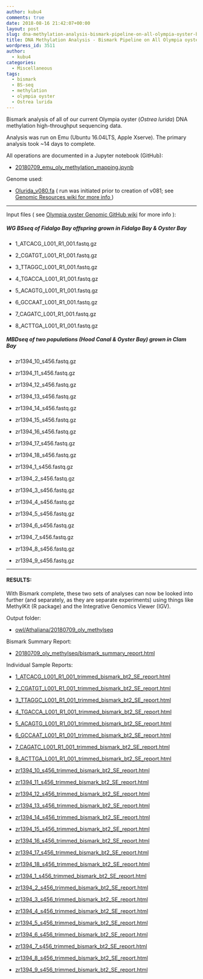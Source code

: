 ```yaml
---
author: kubu4
comments: true
date: 2018-08-16 21:42:07+00:00
layout: post
slug: dna-methylation-analysis-bismark-pipeline-on-all-olympia-oyster-bsseq-datasets
title: DNA Methylation Analysis - Bismark Pipeline on All Olympia oyster BSseq Datasets
wordpress_id: 3511
author:
  - kubu4
categories:
  - Miscellaneous
tags:
  - bismark
  - BS-seq
  - methylation
  - olympia oyster
  - Ostrea lurida
---
```


Bismark analysis of all of our current Olympia oyster (_Ostrea lurida_) DNA methylation high-throughput sequencing data.

Analysis was run on Emu (Ubuntu 16.04LTS, Apple Xserve). The primary analysis took ~14 days to complete.

All operations are documented in a Jupyter notebook (GitHub):





  * [20180709_emu_oly_methylation_mapping.ipynb](httpss://github.com/RobertsLab/code/blob/master/notebooks/sam/20180709_emu_oly_methylation_mapping.ipynb)



Genome used:



  * [Olurida_v080.fa](https://owl.fish.washington.edu/halfshell/genomic-databank/Olurida_v080.fa) ( run was initiated prior to creation of v081; see [Genomic Resources wiki for more info ](https://github.com/RobertsLab/resources/wiki/Genomic-Resources#ostrea-lurida))





* * *



Input files ( see [Olympia oyster Genomic GitHub wiki](httpss://github.com/RobertsLab/project-olympia.oyster-genomic/wiki) for more info ):



##### WG BSseq of Fidalgo Bay offspring grown in Fidalgo Bay & Oyster Bay







  * 1_ATCACG_L001_R1_001.fastq.gz



  * 2_CGATGT_L001_R1_001.fastq.gz



  * 3_TTAGGC_L001_R1_001.fastq.gz



  * 4_TGACCA_L001_R1_001.fastq.gz



  * 5_ACAGTG_L001_R1_001.fastq.gz



  * 6_GCCAAT_L001_R1_001.fastq.gz



  * 7_CAGATC_L001_R1_001.fastq.gz



  * 8_ACTTGA_L001_R1_001.fastq.gz






##### MBDseq of two populations (Hood Canal & Oyster Bay) grown in Clam Bay







  * zr1394_10_s456.fastq.gz



  * zr1394_11_s456.fastq.gz



  * zr1394_12_s456.fastq.gz



  * zr1394_13_s456.fastq.gz



  * zr1394_14_s456.fastq.gz



  * zr1394_15_s456.fastq.gz



  * zr1394_16_s456.fastq.gz



  * zr1394_17_s456.fastq.gz



  * zr1394_18_s456.fastq.gz



  * zr1394_1_s456.fastq.gz



  * zr1394_2_s456.fastq.gz



  * zr1394_3_s456.fastq.gz



  * zr1394_4_s456.fastq.gz



  * zr1394_5_s456.fastq.gz



  * zr1394_6_s456.fastq.gz



  * zr1394_7_s456.fastq.gz



  * zr1394_8_s456.fastq.gz



  * zr1394_9_s456.fastq.gz






* * *





#### RESULTS:





With Bismark complete, these two sets of analyses can now be looked into further (and separately, as they are separate experiments) using things like MethylKit (R package) and 
the Integrative Genomics Viewer (IGV).

Output folder:





  * [owl/Athaliana/20180709_oly_methylseq](https://owl.fish.washington.edu/Athaliana/20180709_oly_methylseq/)



Bismark Summary Report:



  * [20180709_oly_methylseq/bismark_summary_report.html](https://owl.fish.washington.edu/Athaliana/20180709_oly_methylseq/bismark_summary_report.html)



Individual Sample Reports:



  * [1_ATCACG_L001_R1_001_trimmed_bismark_bt2_SE_report.html](https://owl.fish.washington.edu/Athaliana/20180709_oly_methylseq/1_ATCACG_L001_R1_001_trimmed_bismark_bt2_SE_report.html)



  * [2_CGATGT_L001_R1_001_trimmed_bismark_bt2_SE_report.html](https://owl.fish.washington.edu/Athaliana/20180709_oly_methylseq/2_CGATGT_L001_R1_001_trimmed_bismark_bt2_SE_report.html)



  * [3_TTAGGC_L001_R1_001_trimmed_bismark_bt2_SE_report.html](https://owl.fish.washington.edu/Athaliana/20180709_oly_methylseq/3_TTAGGC_L001_R1_001_trimmed_bismark_bt2_SE_report.html)



  * [4_TGACCA_L001_R1_001_trimmed_bismark_bt2_SE_report.html](https://owl.fish.washington.edu/Athaliana/20180709_oly_methylseq/4_TGACCA_L001_R1_001_trimmed_bismark_bt2_SE_report.html)



  * [5_ACAGTG_L001_R1_001_trimmed_bismark_bt2_SE_report.html](https://owl.fish.washington.edu/Athaliana/20180709_oly_methylseq/5_ACAGTG_L001_R1_001_trimmed_bismark_bt2_SE_report.html)



  * [6_GCCAAT_L001_R1_001_trimmed_bismark_bt2_SE_report.html](https://owl.fish.washington.edu/Athaliana/20180709_oly_methylseq/6_GCCAAT_L001_R1_001_trimmed_bismark_bt2_SE_report.html)



  * [7_CAGATC_L001_R1_001_trimmed_bismark_bt2_SE_report.html](https://owl.fish.washington.edu/Athaliana/20180709_oly_methylseq/7_CAGATC_L001_R1_001_trimmed_bismark_bt2_SE_report.html)



  * [8_ACTTGA_L001_R1_001_trimmed_bismark_bt2_SE_report.html](https://owl.fish.washington.edu/Athaliana/20180709_oly_methylseq/8_ACTTGA_L001_R1_001_trimmed_bismark_bt2_SE_report.html)



  * [zr1394_10_s456_trimmed_bismark_bt2_SE_report.html](https://owl.fish.washington.edu/Athaliana/20180709_oly_methylseq/zr1394_10_s456_trimmed_bismark_bt2_SE_report.html)



  * [zr1394_11_s456_trimmed_bismark_bt2_SE_report.html](https://owl.fish.washington.edu/Athaliana/20180709_oly_methylseq/zr1394_11_s456_trimmed_bismark_bt2_SE_report.html)



  * [zr1394_12_s456_trimmed_bismark_bt2_SE_report.html](https://owl.fish.washington.edu/Athaliana/20180709_oly_methylseq/zr1394_12_s456_trimmed_bismark_bt2_SE_report.html)



  * [zr1394_13_s456_trimmed_bismark_bt2_SE_report.html](https://owl.fish.washington.edu/Athaliana/20180709_oly_methylseq/zr1394_13_s456_trimmed_bismark_bt2_SE_report.html)



  * [zr1394_14_s456_trimmed_bismark_bt2_SE_report.html](https://owl.fish.washington.edu/Athaliana/20180709_oly_methylseq/zr1394_14_s456_trimmed_bismark_bt2_SE_report.html)



  * [zr1394_15_s456_trimmed_bismark_bt2_SE_report.html](https://owl.fish.washington.edu/Athaliana/20180709_oly_methylseq/zr1394_15_s456_trimmed_bismark_bt2_SE_report.html)



  * [zr1394_16_s456_trimmed_bismark_bt2_SE_report.html](https://owl.fish.washington.edu/Athaliana/20180709_oly_methylseq/zr1394_16_s456_trimmed_bismark_bt2_SE_report.html)



  * [zr1394_17_s456_trimmed_bismark_bt2_SE_report.html](https://owl.fish.washington.edu/Athaliana/20180709_oly_methylseq/zr1394_17_s456_trimmed_bismark_bt2_SE_report.html)



  * [zr1394_18_s456_trimmed_bismark_bt2_SE_report.html](https://owl.fish.washington.edu/Athaliana/20180709_oly_methylseq/zr1394_18_s456_trimmed_bismark_bt2_SE_report.html)



  * [zr1394_1_s456_trimmed_bismark_bt2_SE_report.html](https://owl.fish.washington.edu/Athaliana/20180709_oly_methylseq/zr1394_1_s456_trimmed_bismark_bt2_SE_report.html)



  * [zr1394_2_s456_trimmed_bismark_bt2_SE_report.html](https://owl.fish.washington.edu/Athaliana/20180709_oly_methylseq/zr1394_2_s456_trimmed_bismark_bt2_SE_report.html)



  * [zr1394_3_s456_trimmed_bismark_bt2_SE_report.html](https://owl.fish.washington.edu/Athaliana/20180709_oly_methylseq/zr1394_3_s456_trimmed_bismark_bt2_SE_report.html)



  * [zr1394_4_s456_trimmed_bismark_bt2_SE_report.html](https://owl.fish.washington.edu/Athaliana/20180709_oly_methylseq/zr1394_4_s456_trimmed_bismark_bt2_SE_report.html)



  * [zr1394_5_s456_trimmed_bismark_bt2_SE_report.html](https://owl.fish.washington.edu/Athaliana/20180709_oly_methylseq/zr1394_5_s456_trimmed_bismark_bt2_SE_report.html)



  * [zr1394_6_s456_trimmed_bismark_bt2_SE_report.html](https://owl.fish.washington.edu/Athaliana/20180709_oly_methylseq/zr1394_6_s456_trimmed_bismark_bt2_SE_report.html)



  * [zr1394_7_s456_trimmed_bismark_bt2_SE_report.html](https://owl.fish.washington.edu/Athaliana/20180709_oly_methylseq/zr1394_7_s456_trimmed_bismark_bt2_SE_report.html)



  * [zr1394_8_s456_trimmed_bismark_bt2_SE_report.html](https://owl.fish.washington.edu/Athaliana/20180709_oly_methylseq/zr1394_8_s456_trimmed_bismark_bt2_SE_report.html)



  * [zr1394_9_s456_trimmed_bismark_bt2_SE_report.html](https://owl.fish.washington.edu/Athaliana/20180709_oly_methylseq/zr1394_9_s456_trimmed_bismark_bt2_SE_report.html)



